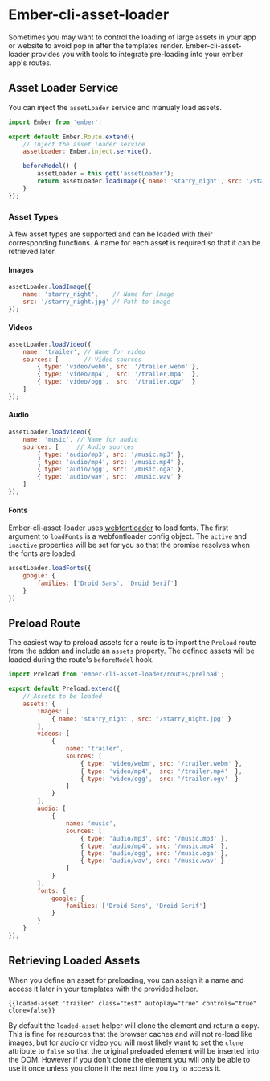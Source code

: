 # Ember-cli-asset-loader

Sometimes you may want to control the loading of large assets in your app or website to avoid pop in after the templates render. Ember-cli-asset-loader provides you with tools to integrate pre-loading into your ember app's routes.

## Asset Loader Service

You can inject the `assetLoader` service and manualy load assets.

```JavaScript
import Ember from 'ember';

export default Ember.Route.extend({
    // Inject the asset loader service
    assetLoader: Ember.inject.service(),

    beforeModel() {
        assetLoader = this.get('assetLoader');
        return assetLoader.loadImage({ name: 'starry_night', src: '/starry_night.jpg' });
    }
});
```

### Asset Types

A few asset types are supported and can be loaded with their corresponding functions. A name for each asset is required so that it can be retrieved later.

#### Images

```JavaScript
assetLoader.loadImage({
    name: 'starry_night',    // Name for image
    src: '/starry_night.jpg' // Path to image
});
```

#### Videos

```JavaScript
assetLoader.loadVideo({
    name: 'trailer', // Name for video
    sources: [       // Video sources
        { type: 'video/webm', src: '/trailer.webm' },
        { type: 'video/mp4',  src: '/trailer.mp4'  },
        { type: 'video/ogg',  src: '/trailer.ogv'  }
    ]
});
```

#### Audio

```JavaScript
assetLoader.loadVideo({
    name: 'music', // Name for audio
    sources: [     // Audio sources
        { type: 'audio/mp3', src: '/music.mp3' },
        { type: 'audio/mp4', src: '/music.mp4' },
        { type: 'audio/ogg', src: '/music.oga' },
        { type: 'audio/wav', src: '/music.wav' }
    ]
});
```

#### Fonts

Ember-cli-asset-loader uses [webfontloader](https://github.com/typekit/webfontloader) to load fonts. The first argument to `loadFonts` is a webfontloader config object. The `active` and `inactive` properties will be set for you so that the promise resolves when the fonts are loaded.

```JavaScript
assetLoader.loadFonts({
    google: {
        families: ['Droid Sans', 'Droid Serif']
    }
})
```

## Preload Route

The easiest way to preload assets for a route is to import the `Preload` route from the addon and include an `assets` property.
The defined assets will be loaded during the route's `beforeModel` hook.

```JavaScript
import Preload from 'ember-cli-asset-loader/routes/preload';

export default Preload.extend({
    // Assets to be loaded
    assets: {
        images: [
            { name: 'starry_night', src: '/starry_night.jpg' }
        ],
        videos: [
            {
                name: 'trailer',
                sources: [
                    { type: 'video/webm', src: '/trailer.webm' },
                    { type: 'video/mp4',  src: '/trailer.mp4'  },
                    { type: 'video/ogg',  src: '/trailer.ogv'  }
                ]
            }
        ],
        audio: [
            {
                name: 'music',
                sources: [
                    { type: 'audio/mp3', src: '/music.mp3' },
                    { type: 'audio/mp4', src: '/music.mp4' },
                    { type: 'audio/ogg', src: '/music.oga' },
                    { type: 'audio/wav', src: '/music.wav' }
                ]
            }
        ],
        fonts: {
            google: {
                families: ['Droid Sans', 'Droid Serif']
            }
        }
    }
});
```

## Retrieving Loaded Assets

When you define an asset for preloading, you can assign it a name and access it later in your templates with the provided helper.

```Handlebars
{{loaded-asset 'trailer' class="test" autoplay="true" controls="true" clone=false}}
```

By default the `loaded-asset` helper will clone the element and return a copy. This is fine for resources that the browser caches and will not re-load like images, but for audio or video you will most likely want to set the `clone` attribute to `false` so that the original preloaded element will be inserted into the DOM. However if you don't clone the element you will only be able to use it once unless you clone it the next time you try to access it.
